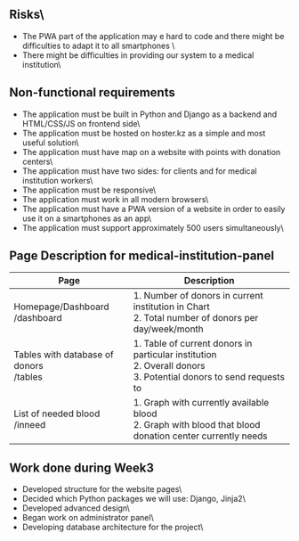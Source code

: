 ## Risks\
 - The PWA part of the application may e hard to code and there might be difficulties to adapt it to all smartphones \
 - There might be difficulties in providing our system to a medical institution\
 
 ## Non-functional requirements 
 - The application must be built in Python and Django as a backend and HTML/CSS/JS on frontend side\
 - The application must be hosted on hoster.kz as a simple and most useful solution\
 - The application must have map on a website with points with donation centers\
 - The application must have two sides: for clients and for medical institution workers\
 - The application must be responsive\
 - The application must work in all modern browsers\
 - The application must have a PWA version of a website in order to easily use it on a smartphones as an app\
 - The application must support approximately 500 users simultaneously\

## Page Description for medical-institution-panel
| Page | Description  |
|---|---|
|Homepage/Dashboard <br/> /dashboard | 1. Number of donors in current institution in Chart <br/> 2. Total number of donors per day/week/month|
| Tables with database of donors <br/> /tables | 1. Table of current donors in particular institution <br/> 2. Overall donors <br/> 3. Potential donors to send requests to   |
|  List of needed blood <br/> /inneed | 1. Graph with currently available blood <br/> 2. Graph with blood that blood donation center currently needs  |

## Work done during Week3
 - Developed structure for the website pages\
 - Decided which Python packages we will use: Django, Jinja2\
 - Developed advanced design\
 - Began work on administrator panel\
 - Developing database architecture for the project\
